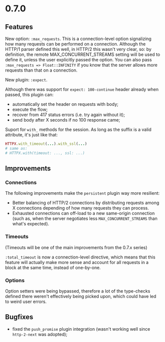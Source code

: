 # 0.7.0


## Features

New option: `:max_requests`. This is a connection-level option signalizing how many requests can be performed on a connection. Although the HTTP/1 parser defined this well, in HTTP/2 this wasn't very clear, so: by definition, the remote MAX_CONCURRENT_STREAMS setting will be used to define it, unless the user explicitly passed the option. You can also pass `:max_requests => Float::INFINITY` if you know that the server allows more requests than that on a connection.

New plugin: `:expect`. 

Although there was support for `expect: 100-continue` header already when passed, this plugin can:

* automatically set the header on requests with body;
* execute the flow;
* recover from 417 status errors (i.e. try again without it);
* send body after X seconds if no 100 response came;

Suport for `with_` methods for the session. As long as the suffix is a valid attribute, it's just like that:

```ruby
HTTPX.with_timeout(...).with_ssl(...)
# same as:
# HTTPX.with(timeout: ..., ssl: ...)
```

## Improvements

### Connections

The following improvements make the `persistent` plugin way more resilient:

* Better balancing of HTTP/2 connections by distributing requests among X connections depending of how many requests they can process.
* Exhausted connections can off-load to a new same-origin connection (such as, when the server negotiates less `MAX_CONCURRENT_STREAMS` than what's expected).

### Timeouts

(Timeouts will be one of the main improvements from the 0.7.x series)

`:total_timeout` is now a connection-level directive, which means that this feature will actually make more sense and account for all requests in a block at the same time, instead of one-by-one.

### Options

Option setters were being bypassed, therefore a lot of the type-checks defined there weren't effectively being picked upon, which could have led to weird user errors.

## Bugfixes

* fixed the `push_promise` plugin integration (wasn't working well since `http-2-next` was adopted);